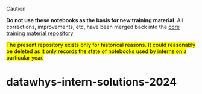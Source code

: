 > [!CAUTION]
> **Do not use these notebooks as the basis for new training material**. All corrections, improvements, etc, have been merged back into the [core training material repository](https://github.com/memphis-iis/datawhys-content-notebooks-python/)

<mark>The present repository exists only for historical reasons. It could reasonably be deleted as it only records the state of notebooks used by interns on a particular year.</mark>

# datawhys-intern-solutions-2024

